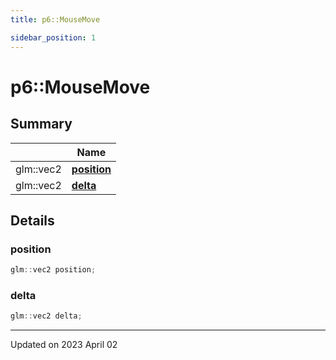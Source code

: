 ```yaml
---
title: p6::MouseMove

sidebar_position: 1
---
```


# p6::MouseMove







## Summary

|                | Name           |
| -------------- | -------------- |
| glm::vec2 | **[position](/reference/Types/mouse_move#position)**  |
| glm::vec2 | **[delta](/reference/Types/mouse_move#delta)**  |

## Details


### position

```cpp
glm::vec2 position;
```


### delta

```cpp
glm::vec2 delta;
```


-------------------------------

Updated on 2023 April 02